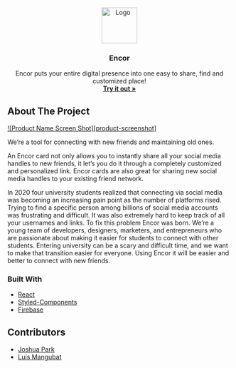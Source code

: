 <!-- PROJECT LOGO -->
<br />
<p align="center">
  <a href="https://encor.cc/">
    <img src="https://github.com/JoshParkSJ/encor/blob/master/src/assets/images/logo.svg" alt="Logo" width="80" height="80">
  </a>

  <h3 align="center">Encor</h3>

  <p align="center">
    Encor puts your entire digital presence into one easy to share, find and customized place!
    <br />
    <a href="https://encor.cc/"><strong>Try it out »</strong></a>
  </p>
</p>


<!-- ABOUT THE PROJECT -->
## About The Project

[![Product Name Screen Shot][product-screenshot]](https://encor.cc/)

We’re a tool for connecting with new friends and maintaining old ones.

An Encor card not only allows you to instantly share all your social media handles to new friends, it let’s you do it through a completely customized and personalized link. Encor cards are also great for sharing new social media handles to your existing friend network.

In 2020 four university students realized that connecting via social media was becoming an increasing pain point as the number of platforms rised. Trying to find a specific person among billions of social media accounts was frustrating and difficult. It was also extremely hard to keep track of all your usernames and links. To fix this problem Encor was born. We’re a young team of developers, designers, marketers, and entrepreneurs who are passionate about making it easier for students to connect with other students. Entering university can be a scary and difficult time, and we want to make that transition easier for everyone. Using Encor it will be easier and better to connect with new friends.

### Built With

* [React](https://reactjs.org)
* [Styled-Components](https://styled-components.com)
* [Firebase](https://firebase.google.com)

## Contributors
* [Joshua Park](https://github.com/JoshParkSJ)
* [Luis Mangubat](https://github.com/luismangubat)

